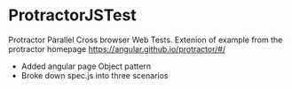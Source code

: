 # ProtractorJSTest
Protractor Parallel Cross browser Web Tests.
Extenion of example from the protractor homepage https://angular.github.io/protractor/#/
- Added angular page Object pattern
- Broke down spec.js into three scenarios

